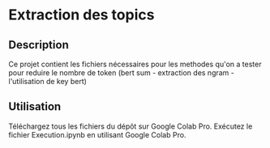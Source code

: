 # Extraction des topics
## Description
Ce projet contient les fichiers nécessaires pour les methodes qu'on a tester pour reduire le nombre de token (bert sum - extraction des ngram - l'utilisation de key bert)

## Utilisation
Téléchargez tous les fichiers du dépôt sur Google Colab Pro.
Exécutez le fichier Execution.ipynb en utilisant Google Colab Pro.
